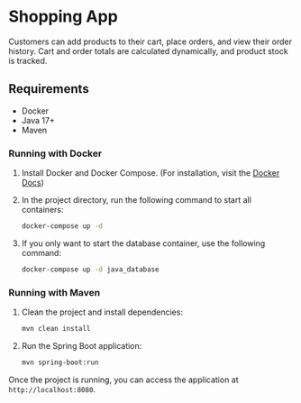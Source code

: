 # Shopping App
Customers can add products to their cart, place orders, and view their order history. Cart and order totals are calculated dynamically, and product stock is tracked.

## Requirements

- Docker
- Java 17+
- Maven

### Running with Docker

1. Install Docker and Docker Compose. (For installation, visit the [Docker Docs](https://docs.docker.com/get-docker/))
2. In the project directory, run the following command to start all containers:

    ```bash
    docker-compose up -d
    ```

3. If you only want to start the database container, use the following command:

    ```bash
    docker-compose up -d java_database
    ```

### Running with Maven

1. Clean the project and install dependencies:

    ```bash
    mvn clean install
    ```

2. Run the Spring Boot application:

    ```bash
    mvn spring-boot:run
    ```

Once the project is running, you can access the application at `http://localhost:8080`.



